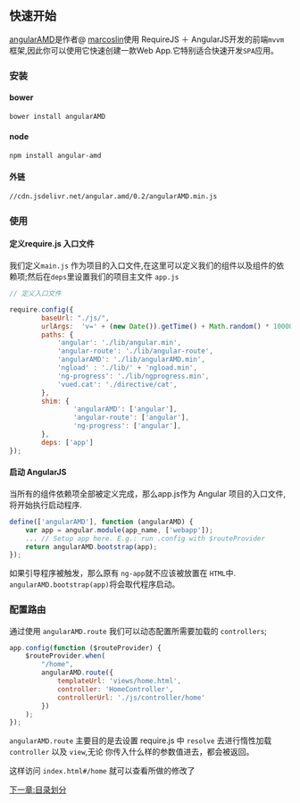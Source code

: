 ## 快速开始
[angularAMD](https://github.com/marcoslin/angularAMD)是作者@ [marcoslin](https://github.com/marcoslin)使用 RequireJS ＋ AngularJS开发的前端`mvvm`框架,因此你可以使用它快速创建一款Web App.它特别适合快速开发`SPA`应用。

### 安装

#### bower
```bash
bower install angularAMD

```
#### node
```bash
npm install angular-amd
```

#### 外链
``` bash
//cdn.jsdelivr.net/angular.amd/0.2/angularAMD.min.js
```
### 使用

#### 定义require.js 入口文件 

我们定义`main.js` 作为项目的入口文件,在这里可以定义我们的组件以及组件的依赖项;然后在`deps`里设置我们的项目主文件
`app.js`

```javascript
// 定义入口文件

require.config({
        baseUrl: "./js/",
        urlArgs:  'v=' + (new Date()).getTime() + Math.random() * 10000,
        paths: {
            'angular': './lib/angular.min',
            'angular-route': './lib/angular-route',
            'angularAMD': './lib/angularAMD.min',
            'ngload' : './lib/' + 'ngload.min',
            'ng-progress': './lib/ngprogress.min',
            'vued.cat': './directive/cat',
        },
        shim: {
                'angularAMD': ['angular'],
                'angular-route': ['angular'],
                'ng-progress': ['angular'],
        },
        deps: ['app']
});


```

#### 启动 AngularJS

当所有的组件依赖项全部被定义完成，那么app.js作为 Angular 项目的入口文件,将开始执行启动程序.

``` javascript
define(['angularAMD'], function (angularAMD) {
    var app = angular.module(app_name, ['webapp']);
    ... // Setup app here. E.g.: run .config with $routeProvider
    return angularAMD.bootstrap(app);
});
```

如果引导程序被触发，那么原有 `ng-app`就不应该被放置在 `HTML`中. `angularAMD.bootstrap(app)`将会取代程序启动。

### 配置路由

通过使用 `angularAMD.route` 我们可以动态配置所需要加载的 `controllers`;

```javascript
app.config(function ($routeProvider) {
    $routeProvider.when(
        "/home",
        angularAMD.route({
            templateUrl: 'views/home.html',
            controller: 'HomeController',
            controllerUrl: './js/controller/home'
        })
    );
});

```
`angularAMD.route` 主要目的是去设置 require.js 中 `resolve` 去进行惰性加载 `controller` 以及 `view`,无论
你传入什么样的参数值进去，都会被返回。

这样访问 `index.html#/home` 就可以查看所做的修改了

[下一章:目录划分](#directory) 













